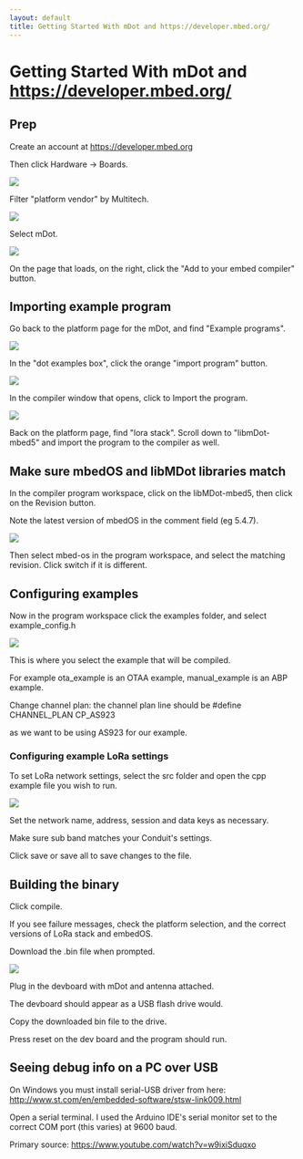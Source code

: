 ```yaml
---
layout: default
title: Getting Started With mDot and https://developer.mbed.org/
---
```


# Getting Started With mDot and https://developer.mbed.org/

## Prep

Create an account at https://developer.mbed.org


Then click Hardware -> Boards.

<img src="gettingStartedPics/hardware-boards.jpg">

Filter "platform vendor" by Multitech.

<img src="gettingStartedPics/filterplatformvendor.jpg">

Select mDot.

<img src="gettingStartedPics/select-mdot.jpg">

On the page that loads, on the right, click the "Add to your embed compiler" button.


## Importing example program

Go back to the platform page for the mDot, and find "Example programs".

<img src="gettingStartedPics/exampleprograms.jpg">

In the "dot examples box", click the orange "import program" button. 

<img src="gettingStartedPics/importexamples.jpg">

In the compiler window that opens, click to Import the program.

<img src="gettingStartedPics/importprogram.jpg">

Back on the platform page, find "lora stack". Scroll down to "libmDot-mbed5" and import the program to the compiler as well.


## Make sure mbedOS and libMDot libraries match

In the compiler program workspace, click on the libMDot-mbed5, then click on the Revision button.

Note the latest version of mbedOS in the comment field (eg 5.4.7).

<img src="gettingStartedPics/check-libmdot-revision.jpg">

Then select mbed-os in the program workspace, and select the matching revision. Click switch if it is different.


## Configuring examples

Now in the program workspace click the examples folder, and select example_config.h

<img src="gettingStartedPics/example-config.jpg">

This is where you select the example that will be compiled.

For example ota_example is an OTAA example, manual_example is an ABP example.

Change channel plan: the channel plan line should be #define CHANNEL_PLAN CP_AS923

as we want to be using AS923 for our example.

### Configuring example LoRa settings

To set LoRa network settings, select the src folder and open the cpp example file you wish to run.

<img src="gettingStartedPics/example-lora-configs.jpg">

Set the network name, address, session and data keys as necessary.

Make sure sub band matches your Conduit's settings.

Click save or save all to save changes to the file.


## Building the binary


Click compile.

If you see failure messages, check the platform selection, and the correct versions of LoRa stack 
and embedOS.

Download the .bin file when prompted.

<img src="gettingStartedPics/downloadbin.jpg">

Plug in the devboard with mDot and antenna attached.

The devboard should appear as a USB flash drive would.

Copy the downloaded bin file to the drive.

Press reset on the dev board and the program should run.


## Seeing debug info on a PC over USB

On Windows you must install serial-USB driver from here: http://www.st.com/en/embedded-software/stsw-link009.html

Open a serial terminal. I used the Arduino IDE's serial monitor set to the correct COM port (this varies) at 9600 baud.



Primary source:
https://www.youtube.com/watch?v=w9ixiSduqxo
